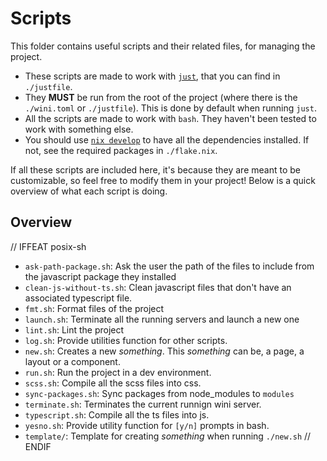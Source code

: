 # Scripts
This folder contains useful scripts and their related files, for managing the project.

- These scripts are made to work with [`just`](https://github.com/casey/just), that you can find in `./justfile`.
- They **MUST** be run from the root of the project (where there is the `./wini.toml` or `./justfile`). This is done by default when running `just`.
- All the scripts are made to work with `bash`. They haven't been tested to work with something else.
- You should use [`nix develop`](https://nixos.org/learn) to have all the dependencies installed. If not, see the required packages in `./flake.nix`.

If all these scripts are included here, it's because they are meant to be customizable, so feel free to modify them in your project!
Below is a quick overview of what each script is doing.

## Overview
// IFFEAT posix-sh
- `ask-path-package.sh`: Ask the user the path of the files to include from the javascript package they installed
- `clean-js-without-ts.sh`: Clean javascript files that don't have an associated typescript file.
- `fmt.sh`: Format files of the project
- `launch.sh`: Terminate all the running servers and launch a new one
- `lint.sh`: Lint the project
- `log.sh`: Provide utilities function for other scripts. 
- `new.sh`: Creates a new *something*. This *something* can be, a page, a layout or a component.
- `run.sh`: Run the project in a dev environment.
- `scss.sh`: Compile all the scss files into css.
- `sync-packages.sh`: Sync packages from node_modules to `modules`
- `terminate.sh`: Terminates the current runnign wini server.
- `typescript.sh`: Compile all the ts files into js.
- `yesno.sh`: Provide utility function for `[y/n]` prompts in bash.
- `template/`: Template for creating *something* when running `./new.sh`
// ENDIF
